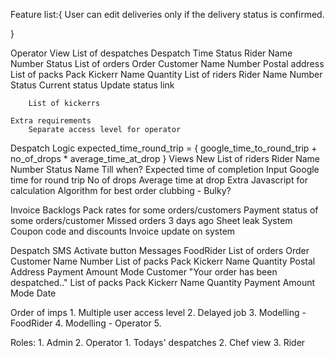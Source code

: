 Feature list:{
	User can edit deliveries only if the delivery status is confirmed.
	
}

Operator
	View
		List of despatches
			Despatch
				Time
				Status
				Rider
					Name
					Number
					Status
				List of orders
					Order
						Customer
							Name
							Number
						Postal address
						List of packs
							Pack
								Kickerr Name
								Quantity
		List of riders
			Rider
				Name
				Number
				Status
					Current status
					Update status link

		List of kickerrs

	Extra requirements
		Separate access level for operator

Despatch
	Logic
		expected_time_round_trip = {
			google_time_to_round_trip
			+ no_of_drops * average_time_at_drop
		}
	Views
		New
			List of riders
				Rider
					Name
					Number
					Status
						Name
						Till when?
			Expected time of completion
				Input
					Google time for round trip
					No of drops
					Average time at drop
			Extra
				Javascript for calculation
				Algorithm for best order clubbing - Bulky?

Invoice
	Backlogs
		Pack rates for some orders/customers
		Payment status of some orders/customer
		Missed orders
			3 days ago
			Sheet leak
	System
		Coupon code and discounts
		Invoice update on system

Despatch SMS
	Activate button
	Messages
		FoodRider
			List of orders
				Order
					Customer
						Name
						Number
					List of packs
						Pack
							Kickerr Name
							Quantity
					Postal Address
					Payment
						Amount
						Mode
		Customer
			"Your order has been despatched.."
			List of packs
				Pack
					Kickerr Name
					Quantity
			Payment
				Amount
				Mode
				Date

Order of imps
	1. Multiple user access level
	2. Delayed job
	3. Modelling - FoodRider
	4. Modelling - Operator
	5. 

Roles:
	1. Admin
	2. Operator
		1. Todays' despatches
		2. Chef view
	3. Rider
	